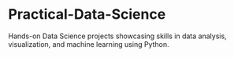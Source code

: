 # Practical-Data-Science
Hands-on Data Science projects showcasing skills in data analysis, visualization, and machine learning using Python.
